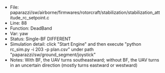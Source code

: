 * File: paparazzi/sw/airborne/firmwares/rotorcraft/stabilization/stabilization_attitude_rc_setpoint.c
* Line: 88
* Function: DeadBand 
* Var: yaw
* Status: Single-BF DIFFERENT
* Simulation detail: click "Start Engine" and then execute "python rc_sim.py -i 203 -p plan.csv" under path "paparazzi/sw/ground_segment/joystick"
* Notes: With BF, the UAV turns southeastward; without BF, the UAV turns in an uncertain direction (mostly turns eastward or westward)